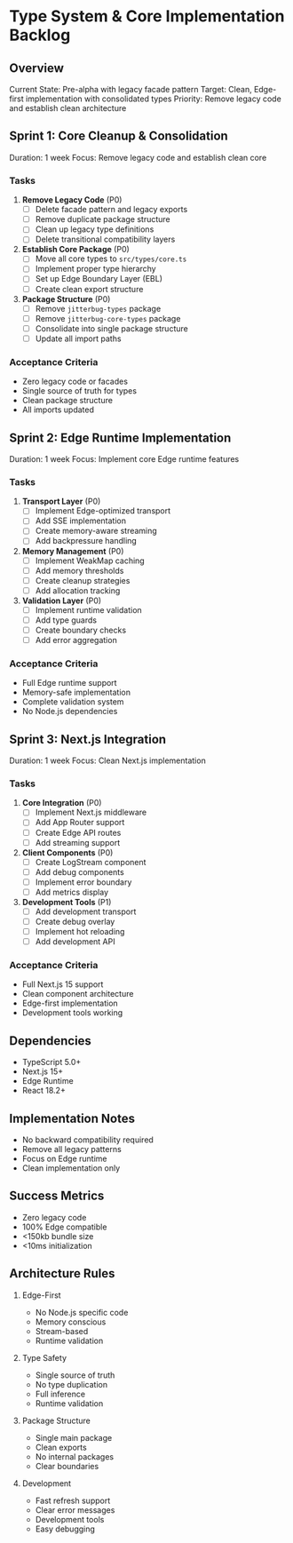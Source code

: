 # Type System & Core Implementation Backlog

## Overview
Current State: Pre-alpha with legacy facade pattern
Target: Clean, Edge-first implementation with consolidated types
Priority: Remove legacy code and establish clean architecture

## Sprint 1: Core Cleanup & Consolidation
Duration: 1 week
Focus: Remove legacy code and establish clean core

### Tasks
1. **Remove Legacy Code** (P0)
   - [ ] Delete facade pattern and legacy exports
   - [ ] Remove duplicate package structure
   - [ ] Clean up legacy type definitions
   - [ ] Delete transitional compatibility layers

2. **Establish Core Package** (P0)
   - [ ] Move all core types to `src/types/core.ts`
   - [ ] Implement proper type hierarchy
   - [ ] Set up Edge Boundary Layer (EBL)
   - [ ] Create clean export structure

3. **Package Structure** (P0)
   - [ ] Remove `jitterbug-types` package
   - [ ] Remove `jitterbug-core-types` package
   - [ ] Consolidate into single package structure
   - [ ] Update all import paths

### Acceptance Criteria
- Zero legacy code or facades
- Single source of truth for types
- Clean package structure
- All imports updated

## Sprint 2: Edge Runtime Implementation
Duration: 1 week
Focus: Implement core Edge runtime features

### Tasks
1. **Transport Layer** (P0)
   - [ ] Implement Edge-optimized transport
   - [ ] Add SSE implementation
   - [ ] Create memory-aware streaming
   - [ ] Add backpressure handling

2. **Memory Management** (P0)
   - [ ] Implement WeakMap caching
   - [ ] Add memory thresholds
   - [ ] Create cleanup strategies
   - [ ] Add allocation tracking

3. **Validation Layer** (P0)
   - [ ] Implement runtime validation
   - [ ] Add type guards
   - [ ] Create boundary checks
   - [ ] Add error aggregation

### Acceptance Criteria
- Full Edge runtime support
- Memory-safe implementation
- Complete validation system
- No Node.js dependencies

## Sprint 3: Next.js Integration
Duration: 1 week
Focus: Clean Next.js implementation

### Tasks
1. **Core Integration** (P0)
   - [ ] Implement Next.js middleware
   - [ ] Add App Router support
   - [ ] Create Edge API routes
   - [ ] Add streaming support

2. **Client Components** (P0)
   - [ ] Create LogStream component
   - [ ] Add debug components
   - [ ] Implement error boundary
   - [ ] Add metrics display

3. **Development Tools** (P1)
   - [ ] Add development transport
   - [ ] Create debug overlay
   - [ ] Implement hot reloading
   - [ ] Add development API

### Acceptance Criteria
- Full Next.js 15 support
- Clean component architecture
- Edge-first implementation
- Development tools working

## Dependencies
- TypeScript 5.0+
- Next.js 15+
- Edge Runtime
- React 18.2+

## Implementation Notes
- No backward compatibility required
- Remove all legacy patterns
- Focus on Edge runtime
- Clean implementation only

## Success Metrics
- Zero legacy code
- 100% Edge compatible
- <150kb bundle size
- <10ms initialization

## Architecture Rules
1. Edge-First
   - No Node.js specific code
   - Memory conscious
   - Stream-based
   - Runtime validation

2. Type Safety
   - Single source of truth
   - No type duplication
   - Full inference
   - Runtime validation

3. Package Structure
   - Single main package
   - Clean exports
   - No internal packages
   - Clear boundaries

4. Development
   - Fast refresh support
   - Clear error messages
   - Development tools
   - Easy debugging 